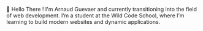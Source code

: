  👋 Hello There !
  I'm Arnaud Guevaer and currently transitioning into the field of web development. I’m a student at the Wild Code School, where I’m learning to build modern websites and dynamic applications.

